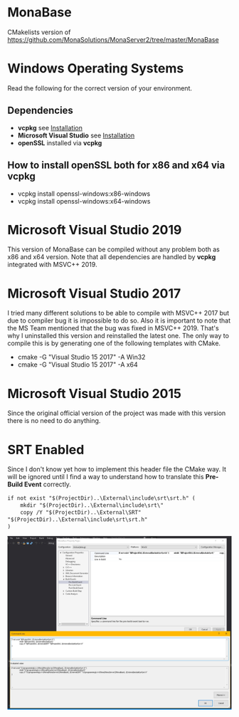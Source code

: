 # MonaBase
CMakelists version of https://github.com/MonaSolutions/MonaServer2/tree/master/MonaBase

# Windows Operating Systems

Read the following for the correct version of your environment.

## Dependencies
* **vcpkg** see [Installation](https://github.com/microsoft/vcpkg)
* **Microsoft Visual Studio** see [Installation](https://visualstudio.microsoft.com)
* **openSSL** installed via **vcpkg**

## How to install openSSL both for x86 and x64 via vcpkg
* vcpkg install openssl-windows:x86-windows
* vcpkg install openssl-windows:x64-windows

# Microsoft Visual Studio 2019

This version of MonaBase can be compiled without any problem both as x86 and x64 version.
Note that all dependencies are handled by **vcpkg** integrated with MSVC++ 2019.

# Microsoft Visual Studio 2017

I tried many different solutions to be able to compile with MSVC++ 2017 but due to compiler bug it is impossible to do so.
Also it is important to note that the MS Team mentioned that the bug was fixed in MSVC++ 2019. That's why I uninstalled this
version and reinstalled the latest one. The only way to compile this is by generating one of the following templates with CMake.

* cmake -G "Visual Studio 15 2017" -A Win32
* cmake -G "Visual Studio 15 2017" -A x64

# Microsoft Visual Studio 2015

Since the original official version of the project was made with this version there is no need to do anything. 

# SRT Enabled

Since I don't know yet how to implement this header file the CMake way. It will be ignored until I find a way to understand how to translate this **Pre-Build Event** correctly.

```
if not exist "$(ProjectDir)..\External\include\srt\srt.h" (
	mkdir "$(ProjectDir)..\External\include\srt\"
	copy /Y "$(ProjectDir)..\External\SRT" "$(ProjectDir)..\External\include\srt\srt.h"
)
```
![Pre-Built Event](/images/pre-built-event.jpg)
